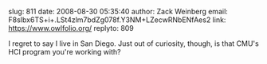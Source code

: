 slug:    811
date:    2008-08-30 05:35:40
author:  Zack Weinberg
email:   F8sIbx6TS+i+.LSt4zlm7bdZg078f.Y3NM+LZecwRNbENfAes2
link:     https://www.owlfolio.org/
replyto: 809

I regret to say I live in San Diego.  Just out of curiosity, though,
is that CMU's HCI program you're working with?
